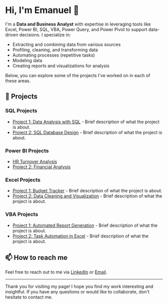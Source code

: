 # Hi, I'm Emanuel 👋

I'm a **Data and Business Analyst** with expertise in leveraging tools like Excel, Power BI, SQL, VBA, Power Query, and Power Pivot to support data-driven decisions. I specialize in:

- Extracting and combining data from various sources
- Profiling, cleaning, and transforming data
- Automating processes (repetitive tasks)
- Modeling data
- Creating reports and visualizations for analysis

Below, you can explore some of the projects I've worked on in each of these areas.

## 🚀 Projects

### SQL Projects
- [Project 1: Data Analysis with SQL](#) - Brief description of what the project is about.
- [Project 2: SQL Database Design](#) - Brief description of what the project is about.

### Power BI Projects
- [HR Turnover Analysis](https://github.com/DaCruzEmanuel/PowerBI_HR-TurnoverAnalysis)
- [Project 2: Financial Analysis](#) 

### Excel Projects
- [Project 1: Budget Tracker](#) - Brief description of what the project is about.
- [Project 2: Data Cleaning and Visualization](#) - Brief description of what the project is about.

### VBA Projects
- [Project 1: Automated Report Generation](#) - Brief description of what the project is about.
- [Project 2: Task Automation in Excel](#) - Brief description of what the project is about.

## 📫 How to reach me
Feel free to reach out to me via [LinkedIn](https://www.linkedin.com/in/emanuel-cruz-5869688a/) or [Email](mailto:Emanuelgcrz@gmail.com).

---

Thank you for visiting my page! I hope you find my work interesting and insightful. If you have any questions or would like to collaborate, don't hesitate to contact me.

